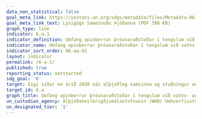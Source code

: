 ```yaml
---
data_non_statistical: false
goal_meta_link: https://unstats.un.org/sdgs/metadata/files/Metadata-06-0A-01.pdf
goal_meta_link_text: Lýsigögn Sameinuðu Þjóðanna (PDF 398 KB)
graph_type: line
indicator: 6.a.1
indicator_definition: Umfang opinberrar þróunaraðstoðar í tengslum við vatns- og hreinlætismál sem hluta af samræmdri útgjaldaáætlun stjórnvalda.
indicator_name: Umfang opinberrar þróunaraðstoðar í tengslum við vatns- og hreinlætismál sem hluta af samræmdri útgjaldaáætlun stjórnvalda.
indicator_sort_order: 06-aa-01
layout: indicator
permalink: /6-a-1/
published: true
reporting_status: notstarted
sdg_goal: '6'
target: Eigi síðar en árið 2030 nái alþjóðleg samvinna og stuðningur að efla starfsemi og áætlanir þróunarlanda sem tengjast vatni og hreinlætisaðgerðum, þ.m.t. vatnsöflun, afsöltun, vatnsnýtingu, hreinsun skólps og frárennslisvatns, endurvinnslu og tækni til endurnýtingar.
target_id: 6.a
graph_title: Umfang opinberrar þróunaraðstoðar í tengslum við vatns- og hreinlætismál sem hluta af samræmdri útgjaldaáætlun stjórnvalda.
un_custodian_agency: Alþjóðaheilbrigðismálastofnunin (WHO) Umhverfisstofnun Sameinuðu Þjóðanna (UNEP) Efnahags- og framfarastofnunin (OECD)
un_designated_tier: '1'
---
```

